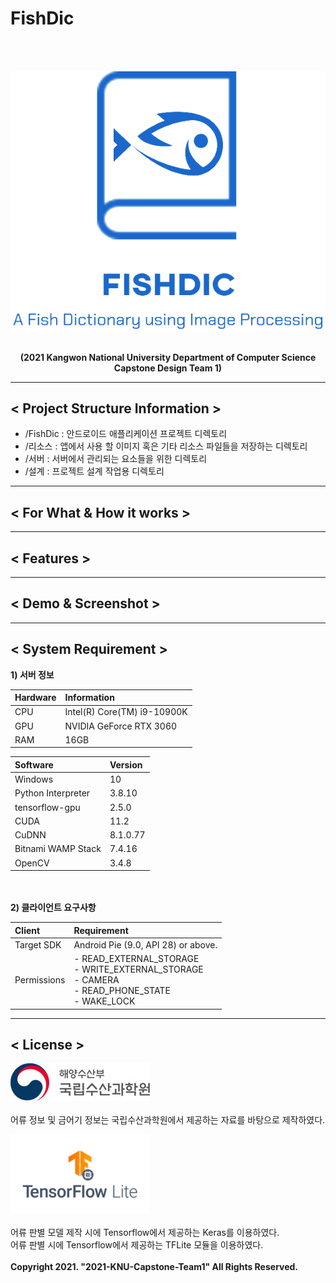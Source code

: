# FishDic
<br></br>
<p align="center"><img src="./리소스/Logo.png"><br></br></p>
<p align="center"><b>(2021 Kangwon National University Department of Computer Science Capstone Design Team 1)</b><br></p>

---
## < Project Structure Information >
- /FishDic : 안드로이드 애플리케이션 프로젝트 디렉토리
- /리소스 : 앱에서 사용 할 이미지 혹은 기타 리소스 파일들을 저장하는 디렉토리
- /서버 : 서버에서 관리되는 요소들을 위한 디렉토리
- /설계 : 프로젝트 설계 작업용 디렉토리

---
## < For What & How it works >


---
## < Features >


---
## < Demo & Screenshot >

---
## < System Requirement >
 <b>1) 서버 정보</b>

| Hardware | Information |
|:---|:---|
| CPU | Intel(R) Core(TM) i9-10900K |
| GPU | NVIDIA GeForce RTX 3060 |
| RAM | 16GB |


| Software | Version |
|:---|:---|
| Windows | 10 |
| Python Interpreter | 3.8.10 |
| tensorflow-gpu | 2.5.0 |
| CUDA | 11.2 |
| CuDNN | 8.1.0.77 |
| Bitnami WAMP Stack | 7.4.16 |
| OpenCV | 3.4.8 |

<br></br>
<b>2) 클라이언트 요구사항</b>

| Client | Requirement |
|:---|:---|
| Target SDK | Android Pie (9.0, API 28) or above. |
| Permissions | - READ_EXTERNAL_STORAGE<br>- WRITE_EXTERNAL_STORAGE<br>- CAMERA<br>- READ_PHONE_STATE<br>- WAKE_LOCK|

---
## < License >
<img src="./리소스/nifs.jpg" width="223" height="60"><br></br>
어류 정보 및 금어기 정보는 국립수산과학원에서 제공하는 자료를 바탕으로 제작하였다.

<img src="./리소스/tflite.png" width="223" height="126"><br></br>
어류 판별 모델 제작 시에 Tensorflow에서 제공하는 Keras를 이용하였다.<br>
어류 판별 시에 Tensorflow에서 제공하는 TFLite 모듈을 이용하였다.
<br></br>
<b>Copyright 2021. "2021-KNU-Capstone-Team1" All Rights Reserved.</b><br></br>
